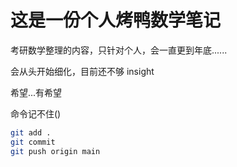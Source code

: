 # 这是一份个人烤鸭数学笔记

考研数学整理的内容，只针对个人，会一直更到年底......

会从头开始细化，目前还不够 insight

希望...有希望

命令记不住()
``` sh
git add .
git commit
git push origin main
```